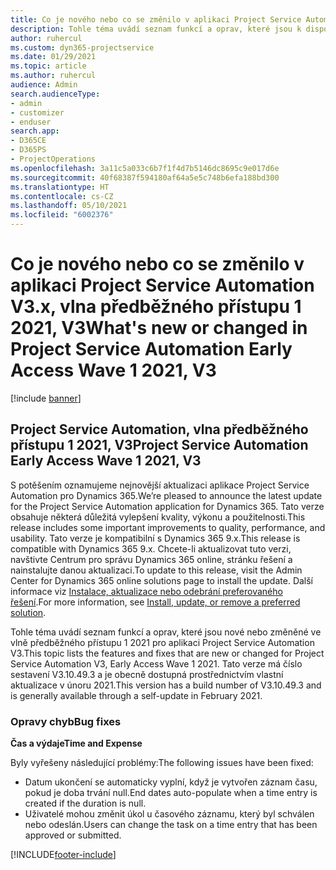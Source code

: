 ```yaml
---
title: Co je nového nebo co se změnilo v aplikaci Project Service Automation V3.x, vlna předběžného přístupu 1 2021, V3
description: Tohle téma uvádí seznam funkcí a oprav, které jsou k dispozici ve vlně předběžného přístupu 1 2021 pro aplikaci Project Service Automation V3.
author: ruhercul
ms.custom: dyn365-projectservice
ms.date: 01/29/2021
ms.topic: article
ms.author: ruhercul
audience: Admin
search.audienceType:
- admin
- customizer
- enduser
search.app:
- D365CE
- D365PS
- ProjectOperations
ms.openlocfilehash: 3a11c5a033c6b7f1f4d7b5146dc8695c9e017d6e
ms.sourcegitcommit: 40f68387f594180af64a5e5c748b6efa188bd300
ms.translationtype: HT
ms.contentlocale: cs-CZ
ms.lasthandoff: 05/10/2021
ms.locfileid: "6002376"
---
```

# <a name="whats-new-or-changed-in-project-service-automation-early-access-wave-1-2021-v3"></a><span data-ttu-id="3520d-103">Co je nového nebo co se změnilo v aplikaci Project Service Automation V3.x, vlna předběžného přístupu 1 2021, V3</span><span class="sxs-lookup"><span data-stu-id="3520d-103">What's new or changed in Project Service Automation Early Access Wave 1 2021, V3</span></span>

[!include [banner](../includes/psa-now-project-operations.md)]

## <a name="project-service-automation-early-access-wave-1-2021-v3"></a><span data-ttu-id="3520d-104">Project Service Automation, vlna předběžného přístupu 1 2021, V3</span><span class="sxs-lookup"><span data-stu-id="3520d-104">Project Service Automation Early Access Wave 1 2021, V3</span></span>

<span data-ttu-id="3520d-105">S potěšením oznamujeme nejnovější aktualizaci aplikace Project Service Automation pro Dynamics 365.</span><span class="sxs-lookup"><span data-stu-id="3520d-105">We’re pleased to announce the latest update for the Project Service Automation application for Dynamics 365.</span></span> <span data-ttu-id="3520d-106">Tato verze obsahuje některá důležitá vylepšení kvality, výkonu a použitelnosti.</span><span class="sxs-lookup"><span data-stu-id="3520d-106">This release includes some important improvements to quality, performance, and usability.</span></span> <span data-ttu-id="3520d-107">Tato verze je kompatibilní s Dynamics 365 9.x.</span><span class="sxs-lookup"><span data-stu-id="3520d-107">This release is compatible with Dynamics 365 9.x.</span></span> <span data-ttu-id="3520d-108">Chcete-li aktualizovat tuto verzi, navštivte Centrum pro správu Dynamics 365 online, stránku řešení a nainstalujte danou aktualizaci.</span><span class="sxs-lookup"><span data-stu-id="3520d-108">To update to this release, visit the Admin Center for Dynamics 365 online solutions page to install the update.</span></span> <span data-ttu-id="3520d-109">Další informace viz [Instalace, aktualizace nebo odebrání preferovaného řešení](/power-platform/admin/install-remove-preferred-solution).</span><span class="sxs-lookup"><span data-stu-id="3520d-109">For more information, see [Install, update, or remove a preferred solution](/power-platform/admin/install-remove-preferred-solution).</span></span>

<span data-ttu-id="3520d-110">Tohle téma uvádí seznam funkcí a oprav, které jsou nové nebo změněné ve vlně předběžného přístupu 1 2021 pro aplikaci Project Service Automation V3.</span><span class="sxs-lookup"><span data-stu-id="3520d-110">This topic lists the features and fixes that are new or changed for Project Service Automation V3, Early Access Wave 1 2021.</span></span> <span data-ttu-id="3520d-111">Tato verze má číslo sestavení V3.10.49.3 a je obecně dostupná prostřednictvím vlastní aktualizace v únoru 2021.</span><span class="sxs-lookup"><span data-stu-id="3520d-111">This version has a build number of V3.10.49.3 and is generally available through a self-update in February 2021.</span></span>


### <a name="bug-fixes"></a><span data-ttu-id="3520d-112">Opravy chyb</span><span class="sxs-lookup"><span data-stu-id="3520d-112">Bug fixes</span></span>

<span data-ttu-id="3520d-113">**Čas a výdaje**</span><span class="sxs-lookup"><span data-stu-id="3520d-113">**Time and Expense**</span></span>

<span data-ttu-id="3520d-114">Byly vyřešeny následující problémy:</span><span class="sxs-lookup"><span data-stu-id="3520d-114">The following issues have been fixed:</span></span>

- <span data-ttu-id="3520d-115">Datum ukončení se automaticky vyplní, když je vytvořen záznam času, pokud je doba trvání null.</span><span class="sxs-lookup"><span data-stu-id="3520d-115">End dates auto-populate when a time entry is created if the duration is null.</span></span>
- <span data-ttu-id="3520d-116">Uživatelé mohou změnit úkol u časového záznamu, který byl schválen nebo odeslán.</span><span class="sxs-lookup"><span data-stu-id="3520d-116">Users can change the task on a time entry that has been approved or submitted.</span></span>


[!INCLUDE[footer-include](../includes/footer-banner.md)]